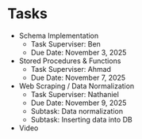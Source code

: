 # Tasks

 * Schema Implementation
   * Task Superviser: Ben
   * Due Date: November 3, 2025
 * Stored Procedures & Functions
   * Task Superviser: Ahmad
   * Due Date: November 7, 2025
 * Web Scraping / Data Normalization
   * Task Superviser: Nathaniel
   * Due Date: November 9, 2025
   * Subtask: Data normalization
   * Subtask: Inserting data into DB
 * Video
